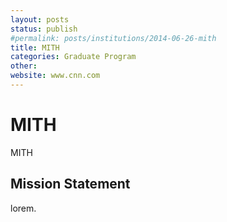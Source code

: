 ```yaml
---
layout: posts
status: publish
#permalink: posts/institutions/2014-06-26-mith
title: MITH
categories: Graduate Program
other: 
website: www.cnn.com
---
```

# MITH

  MITH

## Mission Statement

  lorem.

  